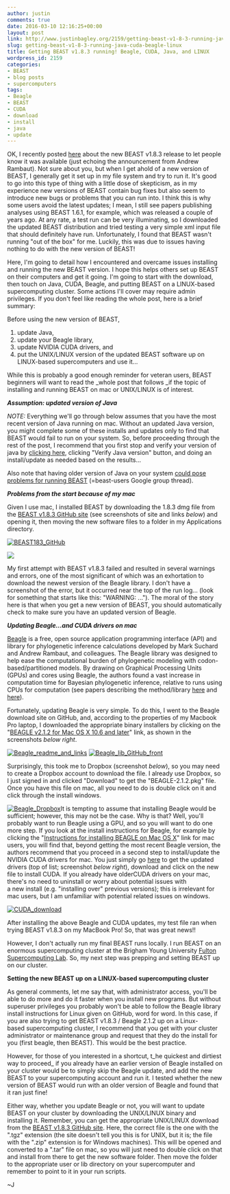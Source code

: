 ```yaml
---
author: justin
comments: true
date: 2016-03-10 12:16:25+00:00
layout: post
link: http://www.justinbagley.org/2159/getting-beast-v1-8-3-running-java-cuda-beagle-linux
slug: getting-beast-v1-8-3-running-java-cuda-beagle-linux
title: Getting BEAST v1.8.3 running! Beagle, CUDA, Java, and LINUX
wordpress_id: 2159
categories:
- BEAST
- blog posts
- supercomputers
tags:
- Beagle
- BEAST
- CUDA
- download
- install
- java
- update
---
```


OK, I recently posted [here](http://www.justinbagley.org/2083/new-version-beast-v1-8-3-released) about the new BEAST v1.8.3 release to let people know it was available (just echoing the announcement from Andrew Rambaut). Not sure about you, but when I get ahold of a new version of BEAST, I generally get it set up in my file system and try to run it. It's good to go into this type of thing with a little dose of skepticism, as in my experience new versions of BEAST contain bug fixes but also seem to introduce new bugs or problems that you can run into. I think this is why some users avoid the latest updates; I mean, I still see papers publishing analyses using BEAST 1.6.1, for example, which was released a couple of years ago. At any rate, a test run can be very illuminating, so I downloaded the updated BEAST distribution and tried testing a very simple xml input file that should definitely have run. Unfortunately, I found that BEAST wasn't running "out of the box" for me. Luckily, this was due to issues having nothing to do with the new version of BEAST!

Here, I'm going to detail how I encountered and overcame issues installing and running the new BEAST version. I hope this helps others set up BEAST on their computers and get it going. I'm going to start with the download, then touch on Java, CUDA, Beagle, and putting BEAST on a LINUX-based supercomputing cluster. Some actions I'll cover may require admin privileges. If you don't feel like reading the whole post, here is a brief summary:

Before using the new version of BEAST,

  1. update Java,
  2. update your Beagle library,
  3. update NVIDIA CUDA drivers, and
  4. put the UNIX/LINUX version of the updated BEAST software up on LINUX-based supercomputers and use it...

While this is probably a good enough reminder for veteran users, BEAST beginners will want to read the _whole post that follows _if the topic of installing and running BEAST on mac or UNIX/LINUX is of interest.

_**Assumption: updated version of Java**_

_NOTE:_ Everything we'll go through below assumes that you have the most recent version of Java running on mac. Without an updated Java version, you might complete some of these installs and updates only to find that BEAST would fail to run on your system. So, before proceeding through the rest of the post, I recommend that you first stop and verify your version of java by [clicking here](https://www.java.com/en/download/installed.jsp), clicking "Verify Java version" button, and doing an install/update as needed based on the results...

Also note that having older version of Java on your system [could pose problems for running BEAST](https://groups.google.com/forum/?fromgroups#!topic/beast-users/rJdnQo6EHA0) (=beast-users Google group thread).

_**Problems from the start because of my mac**_

Given I use mac, I installed BEAST by downloading the 1.8.3 dmg file from the [BEAST v1.8.3 GitHub site](https://github.com/beast-dev/beast-mcmc/releases/tag/v1.8.3) (see screenshots of site and links _below_) and opening it, then moving the new software files to a folder in my Applications directory.

[![BEAST183_GitHub](http://www.justinbagley.org/wp-content/uploads/2016/03/BEAST183_GitHub-e1457571041590-300x174.png)](http://www.justinbagley.org/wp-content/uploads/2016/03/BEAST183_GitHub.png)

[![](http://www.justinbagley.org/wp-content/uploads/2016/03/BEAST183_GitHub_links-e1457609581420-300x174.png)](http://www.justinbagley.org/wp-content/uploads/2016/03/BEAST183_GitHub_links-e1457609581420.png)

My first attempt with BEAST v1.8.3 failed and resulted in several warnings and errors, one of the most significant of which was an exhortation to download the newest version of the Beagle library. I don't have a screenshot of the error, but it occurred near the top of the run log... (look for something that starts like this: "WARNING: ..."). The moral of the story here is that when you get a new version of BEAST, you should automatically check to make sure you have an updated version of Beagle.

_**Updating Beagle...and CUDA drivers on mac**_

[Beagle](https://github.com/beagle-dev/beagle-lib) is a free, open source application programming interface (API) and library for phylogenetic inference calculations developed by Mark Suchard and Andrew Rambaut, and colleagues. The Beagle library was designed to help ease the computational burden of phylogenetic modeling with codon-based/partitioned models. By drawing on Graphical Processing Units (GPUs) and cores using Beagle, the authors found a vast increase in computation time for Bayesian phylogenetic inference, relative to runs using CPUs for computation (see papers describing the method/library [here](http://tree.bio.ed.ac.uk/publications/390/) and [here](http://sysbio.oxfordjournals.org/content/61/1/170.full.pdf+html)).

Fortunately, updating Beagle is very simple. To do this, I went to the Beagle download site on GitHub, and, according to the properties of my Macbook Pro laptop, I downloaded the appropriate binary installers by clicking on the "[BEAGLE v2.1.2 for Mac OS X 10.6 and later](https://www.dropbox.com/s/11kgt2jlq3lzln3/BEAGLE-2.1.2.pkg)" link, as shown in the screenshots _below right_.

[![Beagle_readme_and_links](http://www.justinbagley.org/wp-content/uploads/2016/03/Beagle_readme_and_links-e1457609868462-300x182.png)](http://www.justinbagley.org/wp-content/uploads/2016/03/Beagle_readme_and_links.png) [![Beagle_lib_GitHub_front](http://www.justinbagley.org/wp-content/uploads/2016/03/Beagle_lib_GitHub_front-e1457609837139-300x178.png)](http://www.justinbagley.org/wp-content/uploads/2016/03/Beagle_lib_GitHub_front.png)

Surprisingly, this took me to Dropbox (screenshot _below_), so you may need to create a Dropbox account to download the file. I already use Dropbox, so I just signed in and clicked "Download" to get the "BEAGLE-2.1.2.pkg" file. Once you have this file on mac, all you need to do is double click on it and click through the install windows. 

[![Beagle_Dropbox](http://www.justinbagley.org/wp-content/uploads/2016/03/Beagle_Dropbox-e1457609900660-300x237.png)](http://www.justinbagley.org/wp-content/uploads/2016/03/Beagle_Dropbox.png)It is tempting to assume that installing Beagle would be sufficient; however, this may not be the case. Why is that? Well, you'll probably want to run Beagle using a GPU, and so you will want to do one more step. If you look at the install instructions for Beagle, for example by clicking the "[Instructions for installing BEAGLE on Mac OS X](https://github.com/beagle-dev/beagle-lib/wiki/MacInstallInstructions)" link for mac users, you will find that, beyond getting the most recent Beagle version, the authors recommend that you proceed in a second step to install/update the NVIDIA CUDA drivers for mac. You just simply go [here](http://www.nvidia.com/object/mac-driver-archive.html) to get the updated drivers (top of list; screenshot _below right_), download and click on the new file to install CUDA. If you already have olderCUDA drivers on your mac, there's no need to uninstall or worry about potential issues with a new install (e.g. "installing over" previous versions); this is irrelevant for mac users, but I am unfamiliar with potential related issues on windows.

[![CUDA_download](http://www.justinbagley.org/wp-content/uploads/2016/03/CUDA_download-e1457609934135-300x151.png)](http://www.justinbagley.org/wp-content/uploads/2016/03/CUDA_download.png)

After installing the above Beagle and CUDA updates, my test file ran when trying BEAST v1.8.3 on my MacBook Pro! So, that was great news!! 

However, I don't actually run my final BEAST runs locally. I run BEAST on an enormous supercomputing cluster at the Brigham Young University [Fulton Supercomputing Lab](https://marylou.byu.edu). So, my next step was prepping and setting BEAST up on our cluster.

**Setting the new BEAST up on a LINUX-based supercomputing cluster**

As general comments, let me say that, with administrator access, you'll be able to do more and do it faster when you install new programs. But without superuser privileges you probably won't be able to follow the Beagle library install instructions for Linux given on GitHub, word for word. In this case, if you are also trying to get BEAST v1.8.3 / Beagle 2.1.2 up on a Linux-based supercomputing cluster, I recommend that you get with your cluster administrator or maintenance group and request that they do the install for you (first beagle, then BEAST). This would be the best practice.

However, for those of you interested in a shortcut, t_he quickest and dirtiest way to proceed_ if you already have an earlier version of Beagle installed on your cluster would be to simply skip the Beagle update, and add the new BEAST to your supercomputing account and run it. I tested whether the new version of BEAST would run with an older version of Beagle and found that it ran just fine!

Either way, whether you update Beagle or not, you will want to update BEAST on your cluster by downloading the UNIX/LINUX binary and installing it. Remember, you can get the appropriate UNIX/LINUX download from the [BEAST v1.8.3 GitHub site](https://github.com/beast-dev/beast-mcmc/releases/tag/v1.8.3). Here, the correct file is the one with the ".tgz" extension (the site doesn't tell you this is for UNIX, but it is; the file with the ".zip" extension is for Windows machines). This will be opened and converted to a ".tar" file on mac, so you will just need to double click on that and install from there to get the new software folder. Then move the folder to the appropriate user or lib directory on your supercomputer and remember to point to it in your run scripts.

~J
